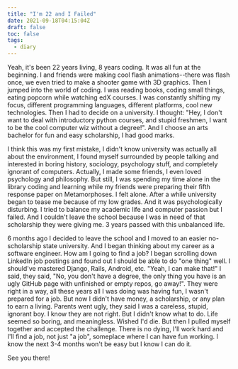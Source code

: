 ```yaml
---
title: "I'm 22 and I Failed"
date: 2021-09-18T04:15:04Z
draft: false
toc: false
tags:
  - diary
---
```


Yeah, it's been 22 years living, 8 years coding. It was all fun at the beginning. I and friends were making cool flash animations--there was flash once, we even tried to make a shooter game with 3D graphics. Then I jumped into the world of coding. I was reading books, coding small things, eating popcorn while watching edX courses. I was constantly shifting my focus, different programming languages, different platforms, cool new technologies. Then I had to decide on a university. I thought: "Hey, I don't want to deal with introductory python courses, and stupid freshmen, I want to be the cool computer wiz without a degree!". And I choose an arts bachelor for fun and easy scholarship, I had good marks.

I think this was my first mistake, I didn't know university was actually all about the environment, I found myself surrounded by people talking and interested in boring history, sociology, psychology stuff, and completely ignorant of computers. Actually, I made some friends, I even loved psychology and philosophy. But still, I was spending my time alone in the library coding and learning while my friends were preparing their fifth response paper on Metamorphoses. I felt alone. After a while university began to tease me because of my low grades. And it was psychologically disturbing. I tried to balance my academic life and computer passion but I failed. And I couldn't leave the school because I was in need of that scholarship they were giving me. 3 years passed with this unbalanced life.

6 months ago I decided to leave the school and I moved to an easier no-scholarship state university. And I began thinking about my career as a software engineer. How am I going to find a job? I began scrolling down LinkedIn job postings and found out I should be able to do "one thing" well. I should've mastered Django, Rails, Android, etc. "Yeah, I can make that!" I said, they said, "No, you don't have a degree, the only thing you have is an ugly GitHub page with unfinished or empty repos, go away!". They were right in a way, all these years all I was doing was having fun, I wasn't prepared for a job. But now I didn't have money, a scholarship, or any plan to earn a living. Parents went ugly, they said I was a careless, stupid, ignorant boy. I know they are not right. But I didn't know what to do. Life seemed so boring, and meaningless. Wished I'd die. But then I pulled myself together and accepted the challenge. There is no dying, I'll work hard and I'll find a job, not just "a job", someplace where I can have fun working. I know the next 3-4 months won't be easy but I know I can do it.

See you there!
